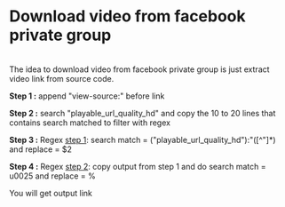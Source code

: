 # Download video from facebook private group
<br>
The idea to download video from facebook private group is just extract video link from source code.
<br>
<p><b>Step 1 :</b> append "view-source:" before link</p>
<p><b>Step 2 :</b> search "playable_url_quality_hd" and copy the 10 to 20 lines that contains search matched to filter with regex</p>
<p><b>Step 3 :</b> Regex <a href="https://regexr.com/5gdfd">step 1</a>: search match = ("playable_url_quality_hd"):"([^"]*) and replace = $2<p>
<p><b>Step 4 :</b> Regex <a href="https://regexr.com/5fd7j">step 2</a>: copy output from step 1 and do search match = u0025 and replace = %<p>
<p> You will get output link</p>

